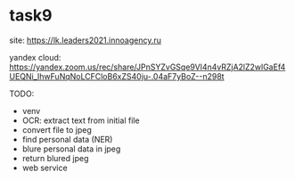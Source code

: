 # task9

site: https://lk.leaders2021.innoagency.ru

yandex cloud: https://yandex.zoom.us/rec/share/JPnSYZvGSqe9Vl4n4vRZjA2lZ2wlGaEf4UEQNi_IhwFuNqNoLCFCloB6xZS40ju-.04aF7yBoZ--n298t



TODO:
 - venv
 - OCR: extract text from initial file
 - convert file to jpeg
 - find personal data (NER)
 - blure personal data in jpeg
 - return blured jpeg
 - web service
